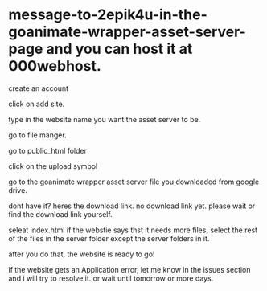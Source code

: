# message-to-2epik4u-in-the-goanimate-wrapper-asset-server-page and you can host it at 000webhost.

create an account

click on add site.

type in the website name you want the asset server to be.

go to file manger.

go to public_html folder

click on the upload symbol

go to the goanimate wrapper asset server file you downloaded from google drive.

dont have it? heres the download link. no download link yet. please wait or find the download link yourself.

seleat index.html
if the webstie says thst it needs more files, select the rest of the files in the server folder except the server folders in it.

after you do that, the website is ready to go!

if the website gets an Application error, let me know in the issues section and i will try to resolve it. or wait until tomorrow or more days.
